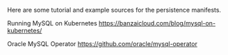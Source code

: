 
Here are some tutorial and example sources for the persistence manifests.


Running MySQL on Kubernetes
https://banzaicloud.com/blog/mysql-on-kubernetes/

Oracle MySQL Operator
https://github.com/oracle/mysql-operator